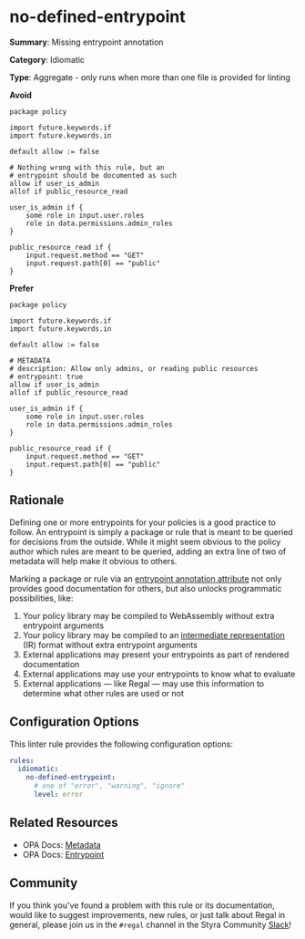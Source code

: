 # no-defined-entrypoint

**Summary**: Missing entrypoint annotation

**Category**: Idiomatic

**Type**: Aggregate - only runs when more than one file is provided for linting

**Avoid**
```rego
package policy

import future.keywords.if
import future.keywords.in

default allow := false

# Nothing wrong with this rule, but an
# entrypoint should be documented as such
allow if user_is_admin
allof if public_resource_read

user_is_admin if {
    some role in input.user.roles
    role in data.permissions.admin_roles
}

public_resource_read if {
    input.request.method == "GET"
    input.request.path[0] == "public"
}
```

**Prefer**
```rego
package policy

import future.keywords.if
import future.keywords.in

default allow := false

# METADATA
# description: Allow only admins, or reading public resources
# entrypoint: true
allow if user_is_admin
allof if public_resource_read

user_is_admin if {
    some role in input.user.roles
    role in data.permissions.admin_roles
}

public_resource_read if {
    input.request.method == "GET"
    input.request.path[0] == "public"
}
```

## Rationale

Defining one or more entrypoints for your policies is a good practice to follow. An entrypoint is simply a package or
rule that is meant to be queried for decisions from the outside. While it might seem obvious to the policy author which
rules are meant to be queried, adding an extra line of two of metadata will help make it obvious to others.

Marking a package or rule via an
[entrypoint annotation attribute](https://www.openpolicyagent.org/docs/latest/policy-language/#entrypoint) not only
provides good documentation for others, but also unlocks programmatic possibilities, like:

1. Your policy library may be compiled to WebAssembly without extra entrypoint arguments
1. Your policy library may be compiled to an
   [intermediate representation](https://blog.openpolicyagent.org/i-have-a-plan-exploring-the-opa-intermediate-representation-ir-format-7319cd94b37d)
   (IR) format without extra entrypoint arguments
1. External applications may present your entrypoints as part of rendered documentation
1. External applications may use your entrypoints to know what to evaluate
1. External applications — like Regal — may use this information to determine what other rules are used or not

## Configuration Options

This linter rule provides the following configuration options:

```yaml
rules:
  idiomatic:
    no-defined-entrypoint:
      # one of "error", "warning", "ignore"
      level: error
```

## Related Resources

- OPA Docs: [Metadata](https://www.openpolicyagent.org/docs/latest/policy-language/#metadata)
- OPA Docs: [Entrypoint](https://www.openpolicyagent.org/docs/latest/policy-language/#entrypoint)

## Community

If you think you've found a problem with this rule or its documentation, would like to suggest improvements, new rules,
or just talk about Regal in general, please join us in the `#regal` channel in the Styra Community
[Slack](https://communityinviter.com/apps/styracommunity/signup)!
